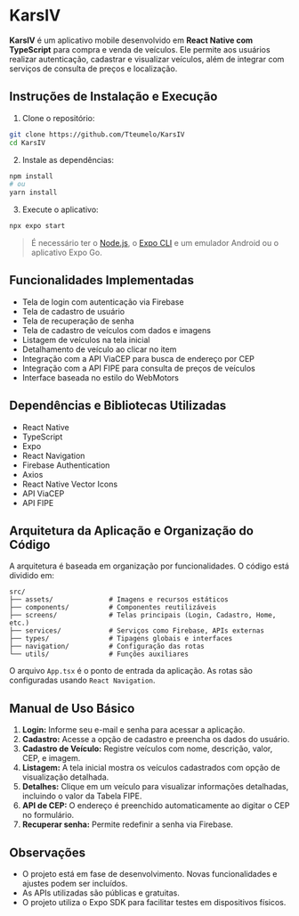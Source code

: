 # KarsIV

**KarsIV** é um aplicativo mobile desenvolvido em **React Native com TypeScript** para compra e venda de veículos. Ele permite aos usuários realizar autenticação, cadastrar e visualizar veículos, além de integrar com serviços de consulta de preços e localização.

## Instruções de Instalação e Execução

1. Clone o repositório:

```bash
git clone https://github.com/Tteumelo/KarsIV
cd KarsIV
```

2. Instale as dependências:

```bash
npm install
# ou
yarn install
```

3. Execute o aplicativo:

```bash
npx expo start
```

> É necessário ter o [Node.js](https://nodejs.org/), o [Expo CLI](https://docs.expo.dev/workflow/expo-cli/) e um emulador Android ou o aplicativo Expo Go.

## Funcionalidades Implementadas

- Tela de login com autenticação via Firebase
- Tela de cadastro de usuário
- Tela de recuperação de senha
- Tela de cadastro de veículos com dados e imagens
- Listagem de veículos na tela inicial
- Detalhamento de veículo ao clicar no item
- Integração com a API ViaCEP para busca de endereço por CEP
- Integração com a API FIPE para consulta de preços de veículos
- Interface baseada no estilo do WebMotors

## Dependências e Bibliotecas Utilizadas

- React Native
- TypeScript
- Expo
- React Navigation
- Firebase Authentication
- Axios
- React Native Vector Icons
- API ViaCEP
- API FIPE

## Arquitetura da Aplicação e Organização do Código

A arquitetura é baseada em organização por funcionalidades. O código está dividido em:

```
src/
├── assets/              # Imagens e recursos estáticos
├── components/          # Componentes reutilizáveis
├── screens/             # Telas principais (Login, Cadastro, Home, etc.)
├── services/            # Serviços como Firebase, APIs externas
├── types/               # Tipagens globais e interfaces
├── navigation/          # Configuração das rotas
└── utils/               # Funções auxiliares
```

O arquivo `App.tsx` é o ponto de entrada da aplicação. As rotas são configuradas usando `React Navigation`.

## Manual de Uso Básico

1. **Login:** Informe seu e-mail e senha para acessar a aplicação.
2. **Cadastro:** Acesse a opção de cadastro e preencha os dados do usuário.
3. **Cadastro de Veículo:** Registre veículos com nome, descrição, valor, CEP, e imagem.
4. **Listagem:** A tela inicial mostra os veículos cadastrados com opção de visualização detalhada.
5. **Detalhes:** Clique em um veículo para visualizar informações detalhadas, incluindo o valor da Tabela FIPE.
6. **API de CEP:** O endereço é preenchido automaticamente ao digitar o CEP no formulário.
7. **Recuperar senha:** Permite redefinir a senha via Firebase.

## Observações

- O projeto está em fase de desenvolvimento. Novas funcionalidades e ajustes podem ser incluídos.
- As APIs utilizadas são públicas e gratuitas.
- O projeto utiliza o Expo SDK para facilitar testes em dispositivos físicos.